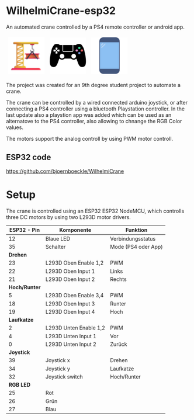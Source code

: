 # WilhelmiCrane-esp32

An automated crane controlled by a PS4 remote controller or android app.

<p float="left">
<img src="Crane.png" alt="logo" style="width:100px;margin: 5px"/>
<img src="psControllerColored.png" alt="logo" style="width:100px;margin: 5px"/>
<img src="smartphone-mobile-icon.png" alt="logo" style="width:100px;margin: 5px"/>
</p>


The project was created for an 9th degree student project to automate a crane.

The crane can be controlled by a wired connected arduino joystick, or after connecting a PS4 controller using a bluetooth Playstation controller.
In the last update also a playstion app was added which can be used as an alternatove to the PS4 controller, also allowing to chnange the RGB Color values.

The motors support the analog controll by using PWM motor controll.

## ESP32 code


https://github.com/bjoernboeckle/WilhelmiCrane




# Setup
The crane is controlled using an ESP32 ESP32 NodeMCU, which controlls three DC motors by using two L293D motor drivers.



| **ESP32 - Pin** | **Komponente**          | **Funktion**            |
|-----------------|-------------------------|-------------------------|
| 12              | Blaue LED               | Verbindungsstatus       |
| 35              | Schalter                | Mode (PS4 oder App)     |
| **Drehen**                                                          |
| 23              | L293D Oben Enable 1,2   | PWM                     |
| 22              | L293D Oben Input 1      | Links                   |
| 21              | L293D Oben Input 2      | Rechts                  |
| **Hoch/Runter**                                                     |
| 5               | L293D Oben Enable 3,4   | PWM                     |
| 18              | L293D Oben Input 3      | Runter                  |
| 19              | L293D Oben Input 4      | Hoch                    |
| **Laufkatze**                                                       |
| 2               | L293D Unten Enable 1,2  | PWM                     |
| 4               | L293D Unten Input 1     | Vor                     |
| 0               | L293D Unten Input 2     | Zurück                  |
| **Joystick**                                                        |
| 39              | Joystick x              | Drehen                  |
| 34              | Joystick y              | Laufkatze               |
| 32              | Joystick switch         | Hoch/Runter             |
| **RGB LED**                                                         |
| 25              | Rot                     |                         |
| 26              | Grün                    |                         |
| 27              | Blau                    |                         |